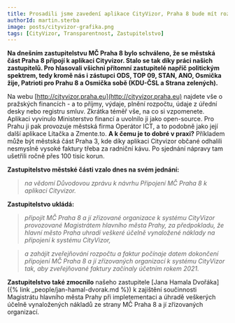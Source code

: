 ```yaml
---
title: Prosadili jsme zavedení aplikace CityVizor, Praha 8 bude mít rozklikávací rozpočet
authorId: martin.sterba
image: posts/cityvizor-grafika.png
tags: [CityVizor, Transparentnost, Zastupitelstvo]
---
```


**Na dnešním zastupitelstvu MČ Praha 8 bylo schváleno, že se městská část Praha 8 připojí k aplikaci Cityvizor. Stalo se tak díky práci našich zastupitelů. Pro hlasovali všichni přítomní zastupitelé napříč politickým spektrem, tedy kromě nás i zástupci ODS, TOP 09, STAN, ANO, Osmička žije, Patrioti pro Prahu 8 a Osmička sobě (KDU-ČSL a Strana zelených).**

Na webu [http://cityvizor.praha.eu](http://cityvizor.praha.eu) najdete vše o pražských financích - a to příjmy, výdaje, plnění rozpočtu, údaje z úřední desky nebo registru smluv. Zkrátka téměř vše, na co si vzpomenete. Aplikaci vyvinulo Ministerstvo financí a uvolnilo ji jako open-source. Pro Prahu ji pak provozuje městská firma Operátor ICT, a to podobně jako její další aplikace Lítačka a Zmente.to. **A k čemu je to dobré v praxi?** Příkladem může být městská část Praha 3, kde díky aplikaci Cityvizor občané odhalili nesmyslně vysoké faktury třeba za radniční kávu. Po sjednání nápravy tam ušetřili ročně přes 100 tisíc korun.

**Zastupitelstvo městské části vzalo dnes na svém jednání:**
> *na vědomí Důvodovou zprávu k návrhu Připojení MČ Praha 8 k aplikaci Cityvizor.*

**Zastupitelstvo ukládá:**
> *připojit MČ Praha 8 a jí zřizované organizace k systému CityVizor provozované Magistrátem hlavního města Prahy, za předpokladu, že hlavní město Praha uhradí veškeré účelně vynaložené náklady na připojení k systému CityVizor,*

> *a zahájit zveřejňování rozpočtu a faktur počínaje datem dokončení připojení MČ Praha 8 a jí zřizovaných organizací k systému CityVizor tak, aby zveřejňované faktury začínaly účetním rokem 2021.*

**Zastupitelstvo také zmocnilo** našeho zastupitele [Jana Hamala Dvořáka]({% link _people/jan-hamal-dvorak.md %}) k zajištění součinnosti Magistrátu hlavního města Prahy při impletementaci a úhradě veškerých účelně vynaložených nákladů ze strany MČ Praha 8 a jí zřizovaných organizací.
